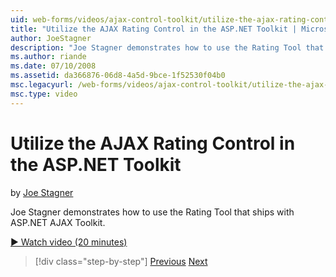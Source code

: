 ```yaml
---
uid: web-forms/videos/ajax-control-toolkit/utilize-the-ajax-rating-control-in-the-aspnet-toolkit
title: "Utilize the AJAX Rating Control in the ASP.NET Toolkit | Microsoft Docs"
author: JoeStagner
description: "Joe Stagner demonstrates how to use the Rating Tool that ships with ASP.NET AJAX Toolkit."
ms.author: riande
ms.date: 07/10/2008
ms.assetid: da366876-06d8-4a5d-9bce-1f52530f04b0
msc.legacyurl: /web-forms/videos/ajax-control-toolkit/utilize-the-ajax-rating-control-in-the-aspnet-toolkit
msc.type: video
---
```

Utilize the AJAX Rating Control in the ASP.NET Toolkit
====================
by [Joe Stagner](https://github.com/JoeStagner)

Joe Stagner demonstrates how to use the Rating Tool that ships with ASP.NET AJAX Toolkit.

[&#9654; Watch video (20 minutes)](https://channel9.msdn.com/Blogs/ASP-NET-Site-Videos/utilize-the-ajax-rating-control-in-the-aspnet-toolkit)

> [!div class="step-by-step"]
> [Previous](how-do-i-the-ajax-toolkit-reorder-control.md)
> [Next](control-extenders.md)
